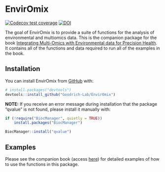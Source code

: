 
<!-- README.md is generated from README.Rmd. Please edit that file -->

# EnvirOmix

<!-- badges: start -->

[![Codecov test
coverage](https://codecov.io/gh/Goodrich-Lab/EnvirOmix/branch/main/graph/badge.svg)](https://app.codecov.io/gh/Goodrich-Lab/EnvirOmix?branch=main)
[![DOI](https://zenodo.org/badge/713083409.svg)](https://zenodo.org/badge/latestdoi/713083409)
<!-- badges: end -->

The goal of EnvirOmix is to provide a suite of functions for the
analysis of environmental and multiomics data. This is the companion
package for the book [Integrating Multi-Omics with Environmental data
for Precision Health](https://goodrich-lab.github.io/multiomics_book/).
It contains all of the functions and data required to run all of the
examples in the book.

## Installation

You can install EnvirOmix from
[GitHub](https://github.com/Goodrich-Lab/EnvirOmix) with:

``` r
# install.packages("devtools")
devtools::install_github("Goodrich-Lab/EnvirOmix")
```

**NOTE:** If you receive an error message during installation that the
package “qvalue” is not found, please install it manually with:

``` r
if (!require("BiocManager", quietly = TRUE))
    install.packages("BiocManager")

BiocManager::install("qvalue")
```

## Examples

Please see the companion book (access
[here](https://goodrich-lab.github.io/multiomics_book/)) for detailed
examples of how to use the functions in this package.
